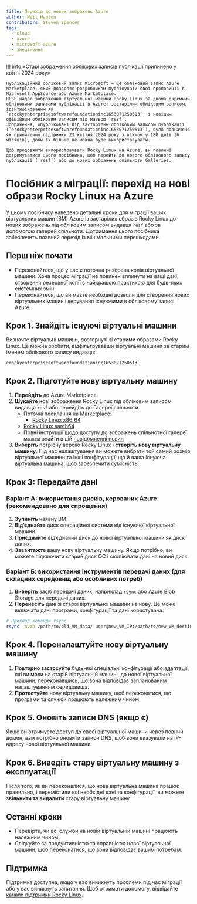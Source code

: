```yaml
---
title: Перехід до нових зображень Azure
author: Neil Hanlon
contributors: Steven Spencer
tags:
  - cloud
  - azure
  - microsoft azure
  - знецінення
---
```


!!! info «Старі зображення облікових записів публікації припинено у квітні 2024 року»

```
Публікаційний обліковий запис Microsoft – це обліковий запис Azure Marketplace, який дозволяє розробникам публікувати свої пропозиції в Microsoft AppSource або Azure Marketplace.
RESF надає зображення віртуальної машини Rocky Linux за двома окремими обліковими записами публікації в Azure: застарілим обліковим записом, ідентифікованим як `erockyenterprisesoftwarefoundationinc1653071250513`, і новішим офіційним обліковим записом під назвою `resf`.
Зображення, опубліковані під застарілим обліковим записом публікації (`erockyenterprisesoftwarefoundationinc1653071250513`), було позначено як припинення підтримки 23 квітня 2024 року з вікном у 180 днів (6 місяців), доки їх більше не можна буде використовувати.

Щоб продовжити використовувати Rocky Linux на Azure, ви повинні дотримуватися цього посібника, щоб перейти до нового облікового запису публікації (`resf`) або до нових зображень спільноти Galleries.
```

# Посібник з міграції: перехід на нові образи Rocky Linux на Azure

У цьому посібнику наведено детальні кроки для міграції ваших віртуальних машин (ВМ) Azure із застарілих образів Rocky Linux до нових зображень під обліковим записом видавця `resf` або за допомогою галерей спільноти. Дотримання цього посібника забезпечить плавний перехід із мінімальними перешкодами.

## Перш ніж почати

- Переконайтеся, що у вас є поточна резервна копія віртуальної машини. Хоча процес міграції не повинен вплинути на ваші дані, створення резервної копії є найкращою практикою для будь-яких системних змін.
- Переконайтеся, що ви маєте необхідні дозволи для створення нових віртуальних машин і керування існуючими в обліковому записі Azure.

## Крок 1. Знайдіть існуючі віртуальні машини

Визначте віртуальні машини, розгорнуті зі старими образами Rocky Linux. Це можна зробити, відфільтрувавши віртуальні машини за старим іменем облікового запису видавця:

```text
erockyenterprisesoftwarefoundationinc1653071250513`
```

## Крок 2. Підготуйте нову віртуальну машину

1. **Перейдіть** до Azure Marketplace.
2. **Шукайте** нові зображення Rocky Linux під обліковим записом видавця `resf` або перейдіть до Галереї спільноти.
   - Поточні посилання на Marketplace:
     - [Rocky Linux x86_64](https://azuremarketplace.microsoft.com/en-us/marketplace/apps/resf.rockylinux-x86_64)
   - [Rocky Linux aarch64](https://azuremarketplace.microsoft.com/en-us/marketplace/apps/resf.rockylinux-aarch64)
   - Повні інструкції щодо доступу до зображень спільнотної галереї можна знайти в цій [повідомленні новин](https://rockylinux.org/news/rocky-on-azure-community-gallery/)
3. **Виберіть** потрібну версію Rocky Linux і **створіть нову віртуальну машину**. Під час налаштування ви можете вибрати той самий розмір віртуальної машини та інші конфігурації, що й ваша існуюча віртуальна машина, щоб забезпечити сумісність.

## Крок 3: Передайте дані

### Варіант A: використання дисків, керованих Azure (рекомендовано для спрощення)

1. **Зупиніть** наявну ВМ.
2. **Від’єднайте** диск операційної системи від існуючої віртуальної машини.
3. **Приєднайте** від’єднаний диск до нової віртуальної машини як диск даних.
4. **Завантажте** вашу нову віртуальну машину. Якщо потрібно, ви можете підключити старий диск ОС і скопіювати дані на новий диск.

### Варіант Б: використання інструментів передачі даних (для складних середовищ або особливих потреб)

1. **Виберіть** засіб передачі даних, наприклад `rsync` або Azure Blob Storage для передачі даних.
2. **Перенесіть** дані зі старої віртуальної машини на нову. Це може включати дані програми, конфігурації та дані користувача.

```bash
# Приклад команди rsync
rsync -avzh /path/to/old_VM_data/ user@new_VM_IP:/path/to/new_VM_destination/
```

## Крок 4. Переналаштуйте нову віртуальну машину

1. **Повторно застосуйте** будь-які спеціальні конфігурації або адаптації, які ви мали на старій віртуальній машині, до нової віртуальної машини, переконавшись, що вона відповідає запланованим налаштуванням середовища.
2. **Протестуйте** нову віртуальну машину, щоб переконатися, що програми та служби працюють належним чином.

## Крок 5. Оновіть записи DNS (якщо є)

Якщо ви отримуєте доступ до своєї віртуальної машини через певний домен, вам потрібно оновити записи DNS, щоб вони вказували на IP-адресу нової віртуальної машини.

## Крок 6. Виведіть стару віртуальну машину з експлуатації

Після того, як ви переконалися, що нова віртуальна машина працює правильно, і перемістили всі необхідні дані та конфігурації, ви можете **звільнити та видалити** стару віртуальну машину.

## Останні кроки

- Перевірте, чи всі служби на новій віртуальній машині працюють належним чином.
- Слідкуйте за продуктивністю та справністю нової віртуальної машини, щоб переконатися, що вона відповідає вашим потребам.

## Підтримка

Підтримка доступна, якщо у вас виникнуть проблеми під час міграції або у вас виникнуть запитання. Щоб отримати допомогу, відвідайте [канали підтримки Rocky Linux](https://wiki.rockylinux.org/rocky/support/).
